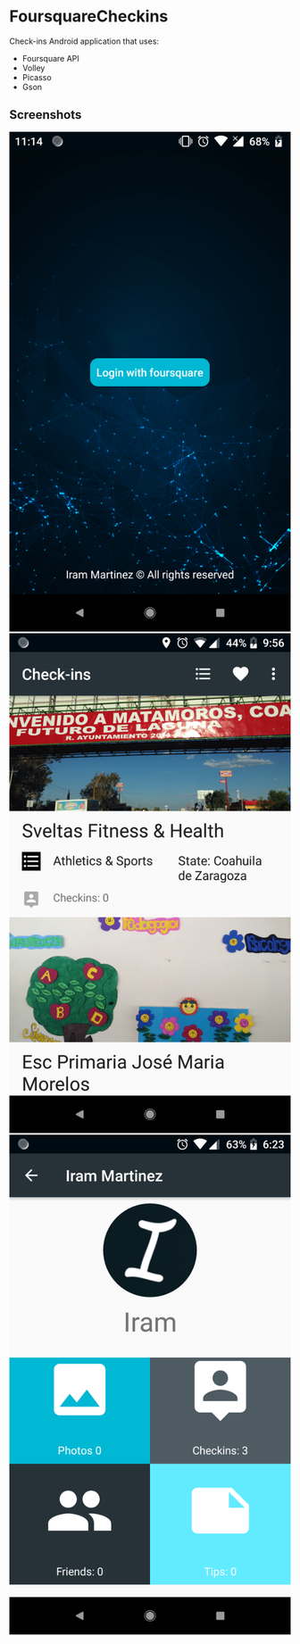 # FoursquareCheckins
Check-ins Android application that uses:

- Foursquare API
- Volley
- Picasso
- Gson

## Screenshots
![Screenshot00](https://github.com/IramML/Check-insFoursquare/blob/master/Images/Screenshot00.png)
![Screenshot01](https://github.com/IramML/Check-insFoursquare/blob/master/Images/Screenshot01.png)
![Screenshot02](https://github.com/IramML/Check-insFoursquare/blob/master/Images/Screenshot02.png)
